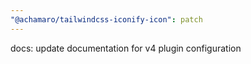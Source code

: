 ```yaml
---
"@achamaro/tailwindcss-iconify-icon": patch
---
```


docs: update documentation for v4 plugin configuration

